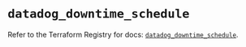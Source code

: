 # `datadog_downtime_schedule`

Refer to the Terraform Registry for docs: [`datadog_downtime_schedule`](https://registry.terraform.io/providers/datadog/datadog/3.43.1/docs/resources/downtime_schedule).
